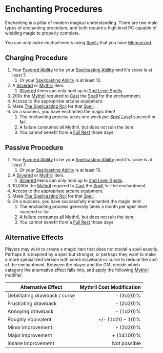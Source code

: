 # Enchanting Procedures

Enchanting is a pillar of modern magical understanding. There are two main types of enchanting procedure, and both require a high level PC capable of wielding magic to properly complete.

You can only make enchantments using [Spells](../../Spellcasting/Spells.md) that you have [Memorized](../../Spellcasting/Spell%20Memorization.md).
## Charging Procedure

1. Your [Favored Ability](../../../Player%20Characters/Backgrounds/Favored%20Ability.md) to be your [Spellcasting Ability](../../Spellcasting/Spellcasting%20Disciplines/Spellcasting%20Ability.md) *and* it's score is at least 7.
	1. *Or* your [Spellcasting Ability](../../Spellcasting/Spellcasting%20Disciplines/Spellcasting%20Ability.md) is at least 10.
2. A [Silvered](../../../Items%20and%20Gear/Material%20Properties/Silvered%20Property.md) or [Mythril](../../Mythril.md) item.
	1. [Silvered](../../../Items%20and%20Gear/Material%20Properties/Silvered%20Property.md) items can only hold up to [2nd Level Spells](../../Spells/Spells%20by%20Level/Level%202/2nd%20Level%20Spells.md).
3. 200x the [Mythril](../../Mythril.md) required to [Cast](../../Spellcasting/Spellcasting.md) the [Spell](../../Spellcasting/Spells.md) for the enchantment.
4. Access to the appropriate arcane equipment.
5. Make [The Spellcasting Roll](../../Spellcasting/Spellcasting.md#The%20Spellcasting%20Roll) for that [Spell](../../Spellcasting/Spells.md).
6. On a success, you have enchanted the magic item!
	1. The enchanting process takes one week *per [Spell Level](../../Spells/Spell%20Level.md)* succeed or fail.
	2. A failure consumes all Mythril, but does not ruin the item.
	3. You cannot benefit from a [Full Rest](../../../Game%20Procedures/Exploration/Resting.md#Full%20Rest) those days.

## Passive Procedure

1. Your [Favored Ability](../../../Player%20Characters/Backgrounds/Favored%20Ability.md) to be your [Spellcasting Ability](../../Spellcasting/Spellcasting%20Disciplines/Spellcasting%20Ability.md) *and* it's score is at least 7.
	1. *Or* your [Spellcasting Ability](../../Spellcasting/Spellcasting%20Disciplines/Spellcasting%20Ability.md) is at least 10.
2. A [Silvered](../../../Items%20and%20Gear/Material%20Properties/Silvered%20Property.md) or [Mythril](../../Mythril.md) item.
	1. [Silvered](../../../Items%20and%20Gear/Material%20Properties/Silvered%20Property.md) items can only hold up to [2nd Level Spells](../../Spells/Spells%20by%20Level/Level%202/2nd%20Level%20Spells.md).
3. 10,000x the [Mythril](../../Mythril.md) required to [Cast](../../Spellcasting/Spellcasting.md) the [Spell](../../Spellcasting/Spells.md) for the enchantment.
4. Access to the appropriate arcane equipment.
5. Make [The Spellcasting Roll](../../Spellcasting/Spellcasting.md#The%20Spellcasting%20Roll) for that [Spell](../../Spellcasting/Spells.md).
6. On a success, you have successfully enchanted the magic item!
	1. The enchanting process generally takes a month per spell level succeed or fail.
	2. A failure consumes all Mythril, but does not ruin the item.
	3. You cannot benefit from a [Full Rest](../../../Game%20Procedures/Exploration/Resting.md#Full%20Rest) those days.

## Alternative Effects

Players may wish to create a magic item that does not model a spell exactly. Perhaps it is inspired by a spell but stronger, or perhaps they want to make a more specialized version with some drawback or curse to reduce the cost of the enchantment. Between the player and the GM, decide which category the alternative effect falls into, and apply the following [Mythril](../../Mythril.md) modifier.

| Alternative Effect            | Mythril Cost Modification |
| ----------------------------- | ------------------------: |
| Debilitating drawback / curse |                 - (3d20)% |
| Frustrating drawback          |                 - (2d20)% |
| Annoying drawback             |                 - (1d20)% |
| Roughly equivalent            |          +/- (1d20 - 10)% |
| Minor improvement             |                 + (2d20)% |
| Major improvement             |                + (1d100)% |
| Insane improvement            |              Not possible |
